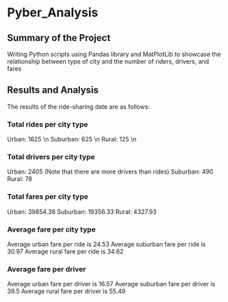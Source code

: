 # Pyber_Analysis
###
## Summary of the Project
Writing Python scripts using Pandas library and MatPlotLib to showcase the relationship between type of city and the number of riders, drivers, and fares
###
## Results and Analysis
The results of the ride-sharing date are as follows:
### Total rides per city type
Urban: 1625 \n
Suburban: 625 \n
Rural: 125 \n

### Total drivers per city type
Urban: 2405 (Note that there are more drivers than rides)
Suburban: 490 
Rural: 78

### Total fares per city type
Urban: 39854.38 
Suburban: 19356.33 
Rural: 4327.93

### Average fare per city type
Average urban fare per ride is 24.53
Average suburban fare per ride is 30.97
Average rural fare per ride is 34.62

### Average fare per driver
Average urban fare per driver is 16.57
Average suburban fare per driver is 39.5
Average rural fare per driver is 55.49
